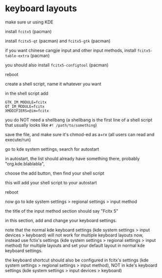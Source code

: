 # keyboard layouts

make sure ur using KDE

install `fcitx5` (pacman)

install `fcitx5-qt` (pacman) and `fcitx5-gtk` (pacman)

if you want chinese cangjie input and other input methods, install `fcitx5-table-extra` (pacman)

you should also install `fcitx5-configtool` (pacman)

reboot

create a shell script, name it whatever you want

in the shell script add
```
GTK_IM_MODULE=fcitx
QT_IM_MODULE=fcitx
XMODIFIERS=@im=fcitx
```

you do NOT need a shellbang (a shellbang is the first line of a shell script that usually looks like `#! /path/to/something`)

save the file, and make sure it's chmod-ed as a+rx (all users can read and execute/run)

go to kde system settings, search for autostart

in autostart, the list should already have something there, probably "org.kde.blablabla",

choose the add button, then find your shell script

this will add your shell script to your autostart

reboot

now go to kde system settings > regional settings > input method

the title of the input method section should say "Fcitx 5"

in this section, add and change your keyboard settings.

note that the normal kde keyboard settings (kde system settings > input devices > keyboard) will not work for multiple keyboard layouts now, instead use fctix's settings (kde system settings > regional settings > input method) for multiple layouts and set your default layout in normal kde keyboard settings.

the keyboard shortcut should also be configured in fcitx's settings (kde system settings > regional settings > input method), NOT in kde's keyboard settings (kde system settings > input devices > keyboard)
